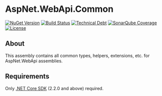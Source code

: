 # AspNet.WebApi.Common

[![NuGet Version](https://img.shields.io/nuget/v/AspNet.WebApi.Common.svg?style=flat)](https://www.nuget.org/packages?q=AspNet.WebApi.Common)
[![Build Status](https://img.shields.io/appveyor/tests/LeonidEfremov/aspnet-webapi-common.svg?style=flat)](https://ci.appveyor.com/project/LeonidEfremov/aspnet-webapi-common/)
[![Technical Debt](https://img.shields.io/sonar/http/sonarcloud.io/AspNet.WebApi.Common/code_smells.svg?style=flat)](https://sonarcloud.io/dashboard?id=AspNet.WebApi.Common)
[![SonarQube Coverage](https://img.shields.io/sonar/http/sonarcloud.io/AspNet.WebApi.Common/coverage.svg?style=flat)](https://sonarcloud.io/dashboard?id=AspNet.WebApi.Common)
[![License](https://img.shields.io/github/license/LeonidEfremov/AspNet.WebApi.Common.svg?style=flat)](https://github.com/LeonidEfremov/aspnet.webapi.common/blob/master/license.md)

## About

This assembly contains all common types, helpers, extensions, etc. for AspNet.WebApi assemblies.

## Requirements

Only [.NET Core SDK](http://dot.net/) (2.2.0 and above) required.